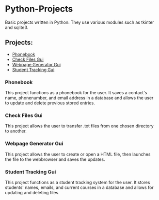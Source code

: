 # Python-Projects
Basic projects written in Python. They use various modules such as tkinter and sqlite3.

## Projects:
* <a href="https://github.com/CJScanlan/Python-Projects/tree/main/Tkinter/Phonebook">Phonebook</a><br>
* <a href="https://github.com/CJScanlan/Python-Projects/tree/main/Tkinter/Shutil">Check Files Gui</a><br>
* <a href="https://github.com/CJScanlan/Python-Projects/tree/main/Tkinter/WebBrowserApp">Webpage Generator Gui</a><br>
* <a href="https://github.com/CJScanlan/Python-Projects/tree/main/Tkinter/Student%20Tracking">Student Tracking Gui</a><br>

### Phonebook
This project functions as a phonebook for the user. It saves a contact's name, phonenumber, and email address in a database and allows the user to update and delete previous stored entries. 

### Check Files Gui
This project allows the user to transfer .txt files from one chosen directory to another.

### Webpage Generator Gui
This project allows the user to create or open a HTML file, then launches the file to the webbrowser and saves the updates.

### Student Tracking Gui
This project functions as a student tracking system for the user. It stores students' names, emails, and current courses in a database and allows for updating and deleting files. 
